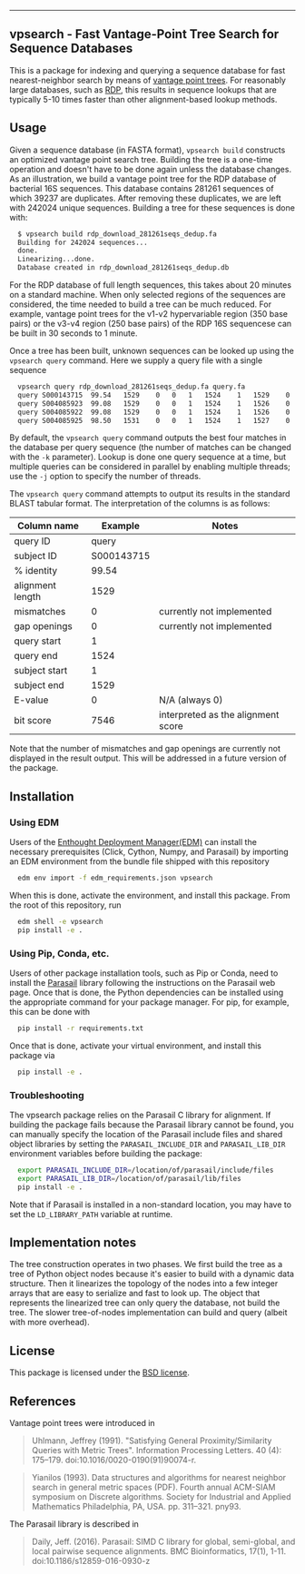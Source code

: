 ----------------------------------------------------------------
vpsearch - Fast Vantage-Point Tree Search for Sequence Databases
----------------------------------------------------------------

This is a package for indexing and querying a sequence database for fast
nearest-neighbor search by means of [vantage point
trees](https://en.wikipedia.org/wiki/Vantage-point_tree). For reasonably large
databases, such as [RDP](https://rdp.cme.msu.edu/), this results in sequence
lookups that are typically 5-10 times faster than other alignment-based lookup
methods.

## Usage

Given a sequence database (in FASTA format), `vpsearch build` constructs an
optimized vantage point search tree. Building the tree is a one-time operation
and doesn't have to be done again unless the database changes. As an
illustration, we build a vantage point tree for the RDP database of bacterial
16S sequences. This database contains 281261 sequences of which 39237 are
duplicates. After removing these duplicates, we are left with 242024 unique
sequences. Building a tree for these sequences is done with:
```bash
  $ vpsearch build rdp_download_281261seqs_dedup.fa
  Building for 242024 sequences...
  done.
  Linearizing...done.
  Database created in rdp_download_281261seqs_dedup.db
```
For the RDP database of full length sequences, this takes about 20 minutes on a
standard machine. When only selected regions of the sequences are considered,
the time needed to build a tree can be much reduced. For example, vantage point
trees for the v1-v2 hypervariable region (350 base pairs) or the v3-v4 region
(250 base pairs) of the RDP 16S sequencese can be built in 30 seconds to 1
minute.

Once a tree has been built, unknown sequences can be looked up using the
`vpsearch query` command. Here we supply a query file with a single sequence
```bash
  vpsearch query rdp_download_281261seqs_dedup.fa query.fa
  query	S000143715	99.54	1529	0	0	1	1524	1	1529	0	7546
  query	S004085923	99.08	1529	0	0	1	1524	1	1526	0	7481
  query	S004085922	99.08	1529	0	0	1	1524	1	1526	0	7481
  query	S004085925	98.50	1531	0	0	1	1524	1	1527	0	7386

```
By default, the `vpsearch query` command outputs the best four matches in the
database per query sequence (the number of matches can be changed with the `-k`
parameter). Lookup is done one query sequence at a time, but multiple queries
can be considered in parallel by enabling multiple threads; use the `-j` option
to specify the number of threads.

The `vpsearch query` command attempts to output its results in the standard
BLAST tabular format. The interpretation of the columns is as follows:

| Column name      | Example    | Notes                              |
|------------------|------------|------------------------------------|
| query ID         | query      |                                    |
| subject ID       | S000143715 |                                    |
| % identity       | 99.54      |                                    |
| alignment length | 1529       |                                    |
| mismatches       | 0          | currently not implemented          |
| gap openings     | 0          | currently not implemented          |
| query start      | 1          |                                    |
| query end        | 1524       |                                    |
| subject start    | 1          |                                    |
| subject end      | 1529       |                                    |
| E-value          | 0          | N/A (always 0)                     |
| bit score        | 7546       | interpreted as the alignment score |

Note that the number of mismatches and gap openings are currently not displayed
in the result output. This will be addressed in a future version of the
package.

## Installation

### Using EDM

Users of the [Enthought Deployment Manager(EDM)](https://www.enthought.com/enthought-deployment-manager/)
can install the necessary prerequisites (Click, Cython, Numpy, and Parasail) by
importing an EDM environment from the bundle file shipped with this repository

```bash
  edm env import -f edm_requirements.json vpsearch
```
When this is done, activate the environment, and install this package. From the
root of this repository, run
```bash
  edm shell -e vpsearch
  pip install -e .
```

### Using Pip, Conda, etc.

Users of other package installation tools, such as Pip or Conda, need to
install the [Parasail](https://github.com/jeffdaily/parasail) library following
the instructions on the Parasail web page. Once that is done, the Python
dependencies can be installed using the appropriate command for your package
manager. For pip, for example, this can be done with
```bash
  pip install -r requirements.txt
```

Once that is done, activate your virtual environment, and install this package
via
```bash
  pip install -e .
```

### Troubleshooting

The vpsearch package relies on the Parasail C library for alignment. If
building the package fails because the Parasail library cannot be found, you
can manually specify the location of the Parasail include files and shared
object libraries by setting the `PARASAIL_INCLUDE_DIR` and `PARASAIL_LIB_DIR`
environment variables before building the package:
```bash
  export PARASAIL_INCLUDE_DIR=/location/of/parasail/include/files
  export PARASAIL_LIB_DIR=/location/of/parasail/lib/files
  pip install -e .
```
Note that if Parasail is installed in a non-standard location, you may have to
set the `LD_LIBRARY_PATH` variable at runtime.

## Implementation notes

The tree construction operates in two phases. We first build the tree as a tree
of Python object nodes because it's easier to build with a dynamic data
structure. Then it linearizes the topology of the nodes into a few integer
arrays that are easy to serialize and fast to look up. The object that
represents the linearized tree can only query the database, not build the tree.
The slower tree-of-nodes implementation can build and query (albeit with more
overhead).

## License

This package is licensed under the [BSD license](LICENSE.txt).

## References

Vantage point trees were introduced in

> Uhlmann, Jeffrey (1991). "Satisfying General Proximity/Similarity Queries
  with Metric Trees". Information Processing Letters. 40 (4):
  175–179. doi:10.1016/0020-0190(91)90074-r.

> Yianilos (1993). Data structures and algorithms for nearest neighbor search
  in general metric spaces (PDF). Fourth annual ACM-SIAM symposium on Discrete
  algorithms. Society for Industrial and Applied Mathematics Philadelphia, PA,
  USA. pp. 311–321. pny93.

The Parasail library is described in

> Daily, Jeff. (2016). Parasail: SIMD C library for global, semi-global, and
  local pairwise sequence alignments. BMC Bioinformatics, 17(1),
  1-11. doi:10.1186/s12859-016-0930-z
